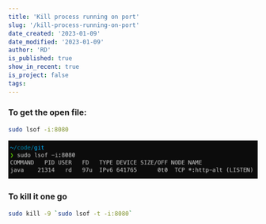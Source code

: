 ```yaml
---
title: 'Kill process running on port'
slug: '/kill-process-running-on-port'
date_created: '2023-01-09'
date_modified: '2023-01-09'
author: 'RD'
is_published: true
show_in_recent: true
is_project: false
tags: 
---
```


### To get the open file:  
```sh
sudo lsof -i:8080
```

![lsof command output](./assets/list-of-open-files-by-port.png)

### To kill it one go

```sh
sudo kill -9 `sudo lsof -t -i:8080`
```